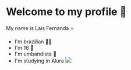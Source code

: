 # Welcome to my profile 💋
 My name is Lais Fernanda ⭐
- I'm brazilian 💚💙
- I'm 16 🎀
- I'm umbandista 🍃
- I'm studying in Alura 
![](https://media.tenor.com/lvwe6Af6hZ4AAAAi/dasdsa.gif)

